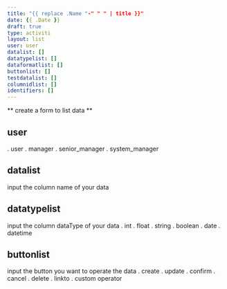 ```yaml
---
title: "{{ replace .Name "-" " " | title }}"
date: {{ .Date }}
draft: true
type: activiti
layout: list
user: user
datalist: []
datatypelist: []
dataformatlist: []
buttonlist: []
testdatalist: []
columnidlist: []
identifiers: []
---
```


** create a form to list data **

## user
. user
. manager
. senior_manager
. system_manager
## datalist
input the column name of your data
## datatypelist
input the column dataType of your data
. int
. float
. string
. boolean
. date
. datetime
## buttonlist
input the button you want to operate the data
. create
. update
. confirm
. cancel
. delete
. linkto
. custom operator